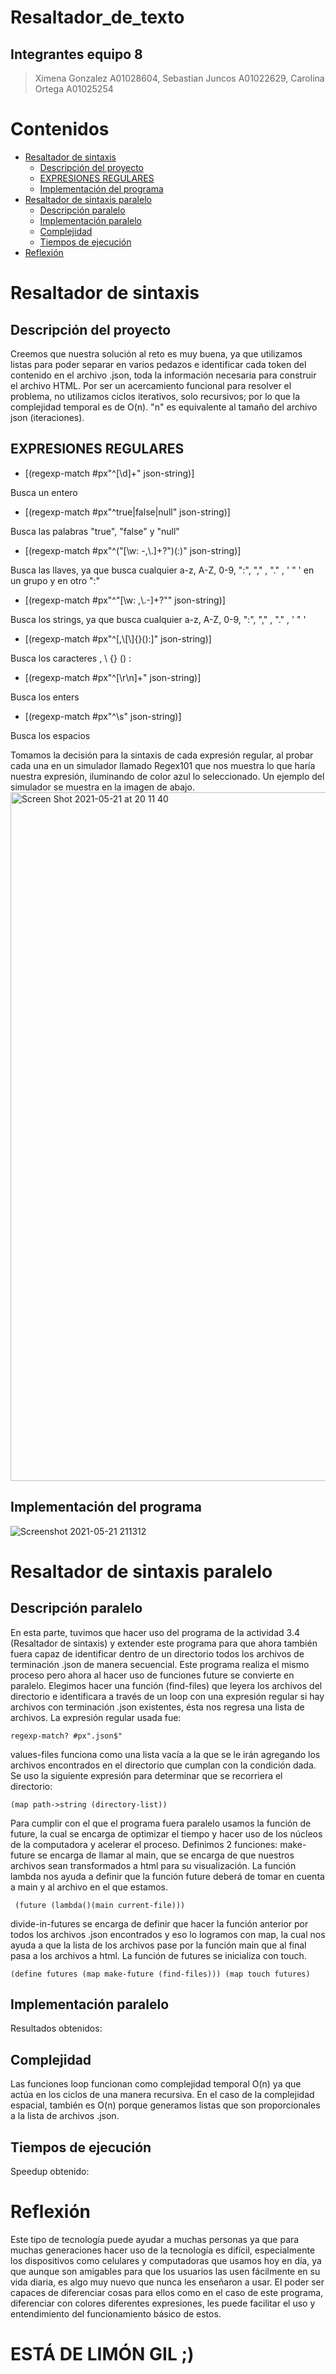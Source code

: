 # Resaltador_de_texto
## Integrantes equipo 8
> Ximena Gonzalez A01028604, Sebastian Juncos A01022629, Carolina Ortega A01025254

# Contenidos

- [Resaltador de sintaxis](#resaltador-de-sintaxis)
    - [Descripción del proyecto](#descripción-del-proyecto)
    - [EXPRESIONES REGULARES](#expresiones-regulares)
    - [Implementación del programa](#implementación-del-programa)
- [Resaltador de sintaxis paralelo](#resaltador-de-sintaxis-paralelo)
    - [Descripción paralelo](#descripción-paralelo)
    - [Implementación paralelo](#implementación-paralelo)
    - [Complejidad](#complejidad)
    - [Tiempos de ejecución](#tiempos-de-ejecución)
- [Reflexión](#reflexión)

# Resaltador de sintaxis

## Descripción del proyecto 
Creemos que nuestra solución al reto es muy buena, ya que utilizamos listas para poder separar en varios pedazos e identificar cada token del contenido en el archivo .json, toda la información necesaria para construir el archivo HTML.
Por ser un acercamiento funcional para resolver el problema, no utilizamos ciclos iterativos, solo recursivos; por lo que la complejidad temporal es de O(n). "n" es equivalente al tamaño del archivo json (iteraciones).


## EXPRESIONES REGULARES
-  [(regexp-match #px"^[\\d]+" json-string)]

 Busca un entero

- [(regexp-match #px"^true|false|null" json-string)]

Busca las palabras "true", "false" y "null"

- [(regexp-match #px"^(\"[\\w: -,\\.]+?\")(:)" json-string)]

Busca las llaves, ya que busca cualquier a-z, A-Z, 0-9, ":", "," , "." , ' " ' en un grupo y en otro ":"

- [(regexp-match #px"^\"[\\w: ,\\.-]+?\"" json-string)]

Busca los strings, ya que busca cualquier a-z, A-Z, 0-9, ":", "," , "." , ' " '

- [(regexp-match #px"^[,\\[\\]{}():]" json-string)]

Busca los caracteres , \\ {} () :

- [(regexp-match #px"^[\r\n]+" json-string)]

Busca los enters

- [(regexp-match #px"^\\s" json-string)]

Busca los espacios

Tomamos la decisión para la sintaxis de cada expresión regular, al probar cada una en un simulador llamado Regex101 que nos muestra lo que haría nuestra expresión, iluminando de color azul lo seleccionado. Un ejemplo del simulador se muestra en la imagen de abajo.
<img width="1102" alt="Screen Shot 2021-05-21 at 20 11 40" src="https://user-images.githubusercontent.com/57368415/119210400-97748a00-ba71-11eb-8db4-27ae4e773a3c.png">

## Implementación del programa 
![Screenshot 2021-05-21 211312](https://user-images.githubusercontent.com/56135009/119211714-65ffbc80-ba79-11eb-9369-d42ce30ed9d0.png)

# Resaltador de sintaxis paralelo

## Descripción paralelo

En esta parte, tuvimos que hacer uso del programa de la actividad 3.4 (Resaltador de sintaxis) y extender este programa para que ahora también fuera capaz de identificar dentro de un directorio todos los archivos de terminación .json de manera secuencial. Este programa realiza el mismo proceso pero ahora al hacer uso de funciones future se convierte en paralelo. Elegimos hacer una función (find-files) que leyera los archivos del directorio e identificara a través de un loop con una expresión regular si hay archivos con terminación .json existentes, ésta nos regresa una lista de archivos. 
La expresión regular usada fue:

```regexp-match? #px".json$"```

values-files funciona como una lista vacía a la que se le irán agregando los archivos encontrados en el directorio que cumplan con la condición dada.
Se uso la siguiente expresión para determinar que se recorriera el directorio:

`(map path->string (directory-list))`

Para cumplir con el que el programa fuera paralelo usamos la función de future, la cual se encarga de optimizar el tiempo y hacer uso de los núcleos de la computadora y acelerar el proceso. 
Definimos 2 funciones:
make-future se encarga de llamar al main, que se encarga de que nuestros archivos sean transformados a html para su visualización. 
La función lambda nos ayuda a definir que la función future deberá de tomar en cuenta a main y al archivo en el que estamos.

` (future (lambda()(main current-file)))`

divide-in-futures se encarga de definir que hacer la función anterior por todos los archivos .json encontrados y eso lo logramos con map, la cual nos ayuda a que la lista de los archivos pase por la función main que al final pasa a los archivos a html. La función de futures se inicializa con touch.

`(define futures (map make-future (find-files)))
  (map touch futures)`
  
## Implementación paralelo

Resultados obtenidos: 


## Complejidad

Las funciones loop funcionan como complejidad temporal O(n) ya que actúa en los ciclos de una manera recursiva. En el caso de la complejidad espacial, también es O(n) porque generamos listas que son proporcionales a la lista de archivos .json. 

## Tiempos de ejecución

Speedup obtenido:


# Reflexión


Este tipo de tecnología puede ayudar a muchas personas ya que para muchas generaciones hacer uso de la tecnología es difícil, especialmente los dispositivos como celulares y computadoras que usamos hoy en día, ya que aunque son amigables para que los usuarios las usen fácilmente en su vida diaria, es algo muy nuevo que nunca les enseñaron a usar. 
El poder ser capaces de diferenciar cosas para ellos como en el caso de este programa, diferenciar con colores diferentes expresiones, les puede facilitar el uso y entendimiento del funcionamiento básico de estos.

# ESTÁ DE LIMÓN GIL ;)

